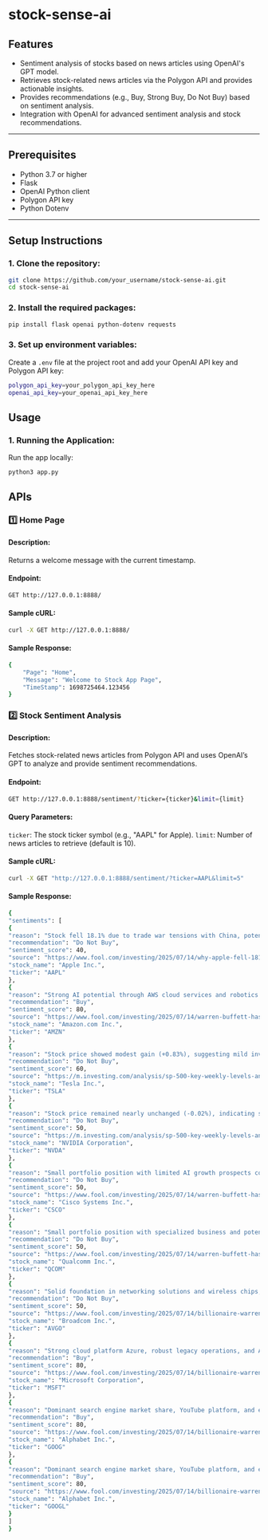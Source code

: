 # stock-sense-ai

## Features

- Sentiment analysis of stocks based on news articles using OpenAI's GPT model.
- Retrieves stock-related news articles via the Polygon API and provides actionable insights.
- Provides recommendations (e.g., Buy, Strong Buy, Do Not Buy) based on sentiment analysis.
- Integration with OpenAI for advanced sentiment analysis and stock recommendations.

---

## Prerequisites

- Python 3.7 or higher  
- Flask  
- OpenAI Python client  
- Polygon API key  
- Python Dotenv  

---

## Setup Instructions

### 1. Clone the repository:
```bash
git clone https://github.com/your_username/stock-sense-ai.git
cd stock-sense-ai
```

### 2. Install the required packages:

```bash
pip install flask openai python-dotenv requests
```

### 3. Set up environment variables:
Create a `.env` file at the project root and add your OpenAI API key and Polygon API key:

```bash
polygon_api_key=your_polygon_api_key_here
openai_api_key=your_openai_api_key_here
```

## Usage

### 1. Running the Application:

Run the app locally:

```bash
python3 app.py
```

## APIs

### 1️⃣ Home Page

#### Description:
Returns a welcome message with the current timestamp.

#### Endpoint:

```bash
GET http://127.0.0.1:8888/
```

#### Sample cURL:

```bash
curl -X GET http://127.0.0.1:8888/
```

#### Sample Response:

```bash
{
    "Page": "Home",
    "Message": "Welcome to Stock App Page",
    "TimeStamp": 1698725464.123456
}
```

### 2️⃣ Stock Sentiment Analysis

#### Description:
Fetches stock-related news articles from Polygon API and uses OpenAI’s GPT to analyze and provide sentiment recommendations.

#### Endpoint:
```bash
GET http://127.0.0.1:8888/sentiment/?ticker={ticker}&limit={limit}
```
#### Query Parameters:

`ticker`: The stock ticker symbol (e.g., "AAPL" for Apple).
`limit`: Number of news articles to retrieve (default is 10).

#### Sample cURL:
```bash
curl -X GET "http://127.0.0.1:8888/sentiment/?ticker=AAPL&limit=5"
```
#### Sample Response:
```bash
{
"sentiments": [
{
"reason": "Stock fell 18.1% due to trade war tensions with China, potential tariff impacts, and disappointing AI technology progress, including delayed Siri AI features and potential reliance on third-party AI models",
"recommendation": "Do Not Buy",
"sentiment_score": 40,
"source": "https://www.fool.com/investing/2025/07/14/why-apple-fell-181-in-the-first-half-of-2025/?source=iedfolrf0000001",
"stock_name": "Apple Inc.",
"ticker": "AAPL"
},
{
"reason": "Strong AI potential through AWS cloud services and robotics integration, seen as having significant long-term growth opportunities",
"recommendation": "Buy",
"sentiment_score": 80,
"source": "https://www.fool.com/investing/2025/07/14/warren-buffett-has-658-billion-invested-in-these-4/?source=iedfolrf0000001",
"stock_name": "Amazon.com Inc.",
"ticker": "AMZN"
},
{
"reason": "Stock price showed modest gain (+0.83%), suggesting mild investor optimism",
"recommendation": "Do Not Buy",
"sentiment_score": 60,
"source": "https://m.investing.com/analysis/sp-500-key-weekly-levels-and-price-targets-200663654?ampMode=1",
"stock_name": "Tesla Inc.",
"ticker": "TSLA"
},
{
"reason": "Stock price remained nearly unchanged (-0.02%), indicating stable market perception",
"recommendation": "Do Not Buy",
"sentiment_score": 50,
"source": "https://m.investing.com/analysis/sp-500-key-weekly-levels-and-price-targets-200663654?ampMode=1",
"stock_name": "NVIDIA Corporation",
"ticker": "NVDA"
},
{
"reason": "Small portfolio position with limited AI growth prospects compared to other tech companies",
"recommendation": "Do Not Buy",
"sentiment_score": 50,
"source": "https://www.fool.com/investing/2025/07/14/warren-buffett-has-658-billion-invested-in-these-4/?source=iedfolrf0000001",
"stock_name": "Cisco Systems Inc.",
"ticker": "CSCO"
},
{
"reason": "Small portfolio position with specialized business and potentially constrained AI growth opportunities",
"recommendation": "Do Not Buy",
"sentiment_score": 50,
"source": "https://www.fool.com/investing/2025/07/14/warren-buffett-has-658-billion-invested-in-these-4/?source=iedfolrf0000001",
"stock_name": "Qualcomm Inc.",
"ticker": "QCOM"
},
{
"reason": "Solid foundation in networking solutions and wireless chips, not primarily chosen for AI",
"recommendation": "Do Not Buy",
"sentiment_score": 50,
"source": "https://www.fool.com/investing/2025/07/14/billionaire-warren-buffett-owns-5-ai-stocks-catch/?source=iedfolrf0000001",
"stock_name": "Broadcom Inc.",
"ticker": "AVGO"
},
{
"reason": "Strong cloud platform Azure, robust legacy operations, and AI integration potential",
"recommendation": "Buy",
"sentiment_score": 80,
"source": "https://www.fool.com/investing/2025/07/14/billionaire-warren-buffett-owns-5-ai-stocks-catch/?source=iedfolrf0000001",
"stock_name": "Microsoft Corporation",
"ticker": "MSFT"
},
{
"reason": "Dominant search engine market share, YouTube platform, and emerging AI capabilities",
"recommendation": "Buy",
"sentiment_score": 80,
"source": "https://www.fool.com/investing/2025/07/14/billionaire-warren-buffett-owns-5-ai-stocks-catch/?source=iedfolrf0000001",
"stock_name": "Alphabet Inc.",
"ticker": "GOOG"
},
{
"reason": "Dominant search engine market share, YouTube platform, and emerging AI capabilities",
"recommendation": "Buy",
"sentiment_score": 80,
"source": "https://www.fool.com/investing/2025/07/14/billionaire-warren-buffett-owns-5-ai-stocks-catch/?source=iedfolrf0000001",
"stock_name": "Alphabet Inc.",
"ticker": "GOOGL"
}
]
}
```














